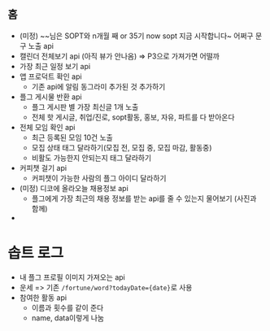 ## 홈
- (미정) \~~님은 SOPT와 n개월 째 or 35기 now sopt 지금 시작합니다~ 어쩌구 문구 노출 api
- 캘린더 전체보기 api (아직 뷰가 안나옴) => P3으로 가져가면 어떨까
- 가장 최근 일정 보기 api
- 앱 프로덕트 확인 api 
	- 기존 api에 알림 동그라미 추가된 것 추가하기
- 플그 게시물 반환 api
	- 플그 게시판 별 가장 최신글 1개 노출
	- 전체 핫 게시글, 취업/진로, sopt활동, 홍보, 자유, 파트를 다 받아온다
- 전체 모임 확인 api
	- 최근 등록된 모임 10건 노출
	- 모집 상태 태그 달라하기(모집 전, 모집 중, 모집 마감, 활동중)
	- 비활도 가능한지 안되는지 태그 달라하기
- 커피챗 걸기 api
	- 커피챗이 가능한 사람의 플그 아이디 달라하기
- (미정) 디코에 올라오늘 채용정보 api
	- 플그에게 가장 최근의 채용 정보를 받는 api를 줄 수 있는지 물어보기 (사진과 함께)
- 
# 솝트 로그
- 내 플그 프로필 이미지 가져오는 api
- 운세 => 기존 `/fortune/word?todayDate={date}`로 사용
- 참여한 활동 api
	- 이름과 횟수를 같이 준다
	- name, data이렇게 나눔
